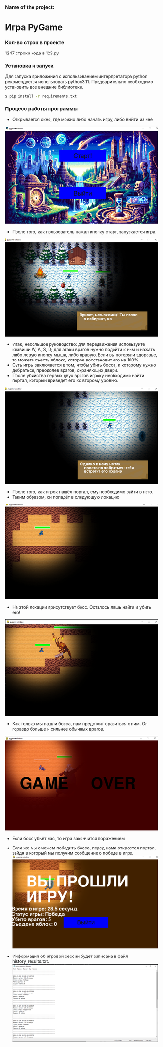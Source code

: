 ### Name of the project:  
# Игра PyGame


### Кол-во строк в проекте
1247 строки кода в 123.py


### Установка и запуск

Для запуска приложения с использованием интерпретатора python рекомендуется использовать python3.11.
Предварительно необходимо установить все внешние библиотеки.

```sh
$ pip install -r requirements.txt
```

### Процесс работы программы

- Открывается окно, где можно либо начать игру, либо выйти из неё


![](skrins/1.png)

- После того, как пользователь нажал кнопку старт, запускается игра.


![](skrins/2.png)

- Итак, небольшое руководство: для передвижения используйте клавиши W, A, S, D; для атаки врагов нужно подойти к ним и нажать либо 
левую кнопку мыши, либо правую. Если вы потеряли здоровье, то можете съесть яблоко, которое восстановит его на 100%.
- Суть игры заключается в том, чтобы убить босса, к которому нужно добраться, преодолев врагов, охраняющих двери.
- После убийства первых двух врагов игроку необходимо найти портал, который приведёт его ко второму уровню.


![](skrins/3.png)

- После того, как игрок нашёл портал, ему необходимо зайти в него.
- Таким образом, он попадёт в следующую локацию

![](skrins/4.png)

- На этой локации присутствует босс. Осталось лишь найти и убить его!


![](skrins/7.png)

- Как только мы нашли босса, нам предстоит сразиться с ним. Он гораздо больше и сильнее обычных врагов.

![](skrins/6.png)

- Если босс убьёт нас, то игра закончится поражением


- Если же мы сможем победить босса, перед нами откроется портал, зайдя в который мы получим сообщение о победе в игре.
![](skrins/9.png)

- Информация об игровой сессии будет записана в файл history_results.txt.
![](skrins/8.png)


